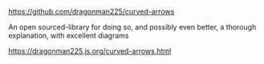 https://github.com/dragonman225/curved-arrows

An open sourced-library for doing so, and possibly even better, a thorough explanation, with excellent diagrams

https://dragonman225.js.org/curved-arrows.html